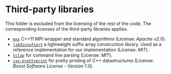 Third-party libraries
=====================

This folder is excluded from the licensing of the rest of the code. The
corresponding licenses of the third-party libraries applies.

- [`mxx`](https://github.com/patflick/mxx) C++11 MPI wrapper and standard algorithms (License: *Apache v2.0*).
- [`libdivsufsort`](https://github.com/y-256/libdivsufsort) a lightweight suffix
  array construction library. Used as a reference implementation for our
  implementation (License: *MIT*).
- [`tclap`](http://tclap.sourceforge.net/) for command line parsing (License:
  *MIT*).
- [`cxx-prettyprint`](https://github.com/louisdx/cxx-prettyprint) for pretty
  printing of C++ datastructures (License: *Boost Software License - Version
  1.0*).
